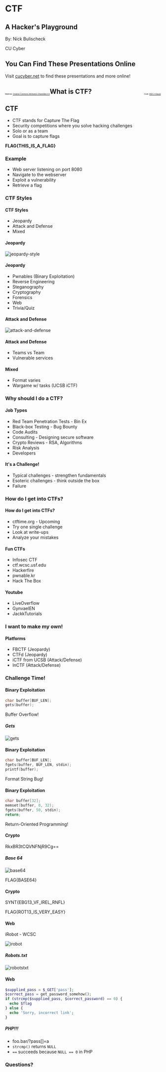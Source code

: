 # CTF

## A Hacker's Playground

By: Nick Bulischeck

CU Cyber


## You Can Find These Presentations Online

Visit [cucyber.net](https://cucyber.net/) to find these presentations and more online!

<span style="padding-top: 6em; font-size: 0.4em; float: left;">Material: <a href="https://tldrlegal.com/license/creative-commons-attribution-sharealike-4.0-international-(cc-by-sa-4.0)">Creative Commons Attribution-ShareAlike 4.0</a></span><span style="padding-top: 6em; font-size: 0.4em; float: right;">Code: <a href="https://tldrlegal.com/license/bsd-2-clause-license-(freebsd)">BSD 2-Clause</a></span>



## What is CTF?


## CTF

* CTF stands for Capture The Flag
* Security competitions where you solve hacking challenges
* Solo or as a team
* Goal is to capture flags


**FLAG{THIS_IS_A_FLAG}**


### Example

* Web server listening on port 8080
* Navigate to the webserver
* Exploit a vulnerability
* Retrieve a flag



### CTF Styles


#### CTF Styles

* Jeopardy
* Attack and Defense
* Mixed


#### Jeopardy


![jeopardy-style](jeopardy-style.png)


#### Jeopardy

* Pwnables (Binary Exploitation)
* Reverse Engineering
* Steganography
* Cryptography
* Forensics
* Web
* Trivia/Quiz


#### Attack and Defense

![attack-and-defense](attack-defense.png)


#### Attack and Defense

* Teams vs Team
* Vulnerable services


#### Mixed

* Format varies
* Wargame w/ tasks (UCSB iCTF)



### Why should I do a CTF?


#### Job Types

* Red Team Penetration Tests - Bin Ex
* Black-box Testing - Bug Bounty
* Code Audits
* Consulting - Designing secure software
* Crypto Reviews - RSA, Algorithms
* Risk Analysis
* Developers


#### It's a Challenge!

* Typical challenges - strengthen fundamentals
* Esoteric challenges - think outside the box
* Failure



### How do I get into CTFs?


#### How do I get into CTFs?

* ctftime.org - Upcoming
* Try one single challenge
* Look at write-ups
* Analyze your mistakes


#### Fun CTFs

* Infosec CTF
* ctf.wcsc.usf.edu
* Hackerfire
* pwnable.kr
* Hack The Box


#### Youtube

* LiveOverflow
* GynvaelEN
* JackkTutorials



### I want to make my own!


#### Platforms

* FBCTF (Jeopardy)
* CTFd (Jeopardy)
* iCTF from UCSB (Attack/Defense)
* InCTF (Attack/Defense)



### Challenge Time!


#### Binary Exploitation

```C
char buffer[BUF_LEN];
gets(buffer);
```


Buffer Overflow!


##### Gets

![gets](buffer-overflow.png)


#### Binary Exploitation

```C
char buffer[BUF_LEN];
fgets(buffer, BUF_LEN, stdin);
printf(buffer);
```


Format String Bug!


#### Binary Exploitation

```C
char buffer[32];
memset(buffer, 0, 32);
fgets(buffer, 50, stdin);
return;
```


Return-Oriented Programming!


#### Crypto

RkxBR3tCQVNFNjR9Cg==


##### Base 64

![base64](base64.png)

FLAG{BASE64}


#### Crypto

SYNT{EBG13_VF_IREL_RNFL}


FLAG{ROT13_IS_VERY_EASY}


#### Web

iRobot - WCSC

![irobot](irobot.png)


##### Robots.txt

![robotstxt](robotstxt.png)


#### Web

```PHP
$supplied_pass = $_GET['pass'];
$correct_pass = get_password_somehow();
if (strcmp($supplied_pass, $correct_password) == 0) {
  echo $flag
} else {
  echo 'Sorry, incorrect link';
}
```


##### PHP!!!

* foo.bar/?pass[]=a
* `strcmp()` returns `NULL`
* `==` succeeds because `NULL == 0` in PHP



### Questions?
